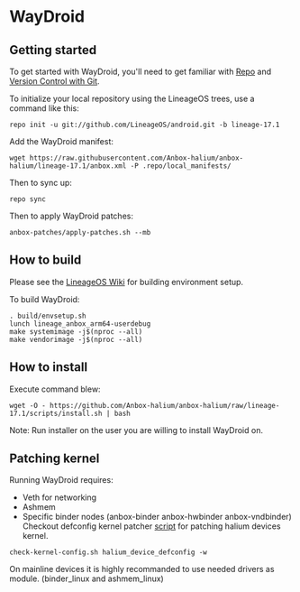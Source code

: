WayDroid
===========

Getting started
---------------

To get started with WayDroid, you'll need to get
familiar with [Repo](https://source.android.com/source/using-repo.html) and [Version Control with Git](https://source.android.com/source/version-control.html).

To initialize your local repository using the LineageOS trees, use a command like this:
```
repo init -u git://github.com/LineageOS/android.git -b lineage-17.1
```
Add the WayDroid manifest:
```
wget https://raw.githubusercontent.com/Anbox-halium/anbox-halium/lineage-17.1/anbox.xml -P .repo/local_manifests/
```
Then to sync up:
```
repo sync
```
Then to apply WayDroid patches:
```
anbox-patches/apply-patches.sh --mb
```

How to build
---------------
Please see the [LineageOS Wiki](https://wiki.lineageos.org/) for building environment setup.

To build WayDroid:
```
. build/envsetup.sh
lunch lineage_anbox_arm64-userdebug
make systemimage -j$(nproc --all)
make vendorimage -j$(nproc --all)
```

How to install
---------------
Execute command blew: 
```
wget -O - https://github.com/Anbox-halium/anbox-halium/raw/lineage-17.1/scripts/install.sh | bash
```
Note: Run installer on the user you are willing to install WayDroid on.

Patching kernel
---------------
Running WayDroid requires: 
* Veth for networking
* Ashmem
* Specific binder nodes (anbox-binder anbox-hwbinder anbox-vndbinder)
Checkout defconfig kernel patcher [script](https://github.com/Anbox-halium/anbox-halium/blob/lineage-17.1/scripts/check-kernel-config.sh) for patching halium devices kernel.
```
check-kernel-config.sh halium_device_defconfig -w 
```
On mainline devices it is highly recommanded to use needed drivers as module. (binder_linux and ashmem_linux)
